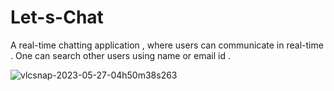 # Let-s-Chat
A real-time chatting application , where users can communicate in real-time . One can search other users using name or email id .

![vlcsnap-2023-05-27-04h50m38s263](https://github.com/Arkaseus/Let-s-Chat/assets/88939471/51fae1d5-1cd3-4f82-a223-a0a82b0ecb26)
